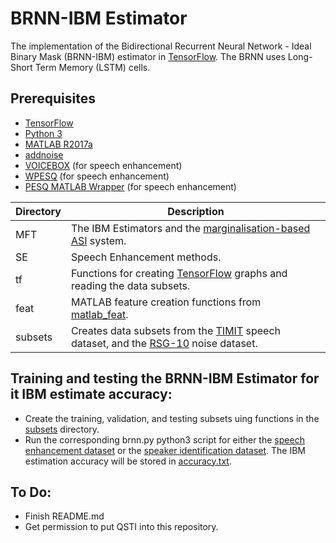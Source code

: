 # BRNN-IBM Estimator
The implementation of the Bidirectional Recurrent Neural Network - Ideal Binary Mask (BRNN-IBM) estimator in [TensorFlow](https://www.tensorflow.org/). The BRNN uses Long-Short Term Memory (LSTM) cells. 

## Prerequisites
* [TensorFlow](https://www.tensorflow.org/)
* [Python 3](https://www.python.org/)
* [MATLAB R2017a](https://au.mathworks.com/products/matlab.htmll)
* [addnoise](https://au.mathworks.com/matlabcentral/fileexchange/32136-add-noise?focused=5193299&tab=function)
* [VOICEBOX](http://www.ee.ic.ac.uk/hp/staff/dmb/voicebox/voicebox.html) (for speech enhancement)
* [WPESQ](https://www.itu.int/rec/T-REC-P.862-200511-I!Amd2/en) (for speech enhancement)
* [PESQ MATLAB Wrapper](https://au.mathworks.com/matlabcentral/fileexchange/33820-pesq-matlab-wrapper) (for speech enhancement)

Directory | Description
--------| -----------  
MFT | The IBM Estimators and the [marginalisation-based ASI](https://maxwell.ict.griffith.edu.au/spl/publications/papers/icsps17_aaron.pdf) system.
SE | Speech Enhancement methods.
tf | Functions for creating [TensorFlow](https://www.tensorflow.org/) graphs and reading the data subsets.
feat | MATLAB feature creation functions from [matlab_feat](https://github.com/anicolson/matlab_feat).
subsets | Creates data subsets from the [TIMIT](https://catalog.ldc.upenn.edu/ldc93s1) speech dataset, and the [RSG-10](https://catalog.ldc.upenn.edu/ldc93s1http://www.steeneken.nl/wp-content/uploads/2014/04/RSG-10_Noise-data-base.pdf) noise dataset.

## Training and testing the BRNN-IBM Estimator for it IBM estimate accuracy:
* Create the training, validation, and testing subsets uing functions in the [subsets](https://github.com/anicolson/bidirectional_2018/tree/master/subsets) directory.
* Run the corresponding brnn.py python3 script for either the [speech enhancement dataset](https://github.com/anicolson/bidirectional_2018/tree/master/MFT/IBM/IBM_hat/BRNN/SE/TIMIT/MAG/brnn.py) or the [speaker identification dataset](https://github.com/anicolson/bidirectional_2018/blob/master/MFT/IBM/IBM_hat/BRNN/SI/TIMIT/LSSE/brnn.py). The IBM estimation accuracy will be stored in [accuracy.txt](https://github.com/anicolson/bidirectional_2018/blob/master/MFT/IBM/IBM_hat/BRNN/SI/TIMIT/LSSE/accuracy.txt).

## To Do:
* Finish README.md
* Get permission to put QSTI into this repository.

